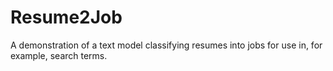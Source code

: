 # Resume2Job
A demonstration of a text model classifying resumes into jobs for use in, for example, search terms. 
